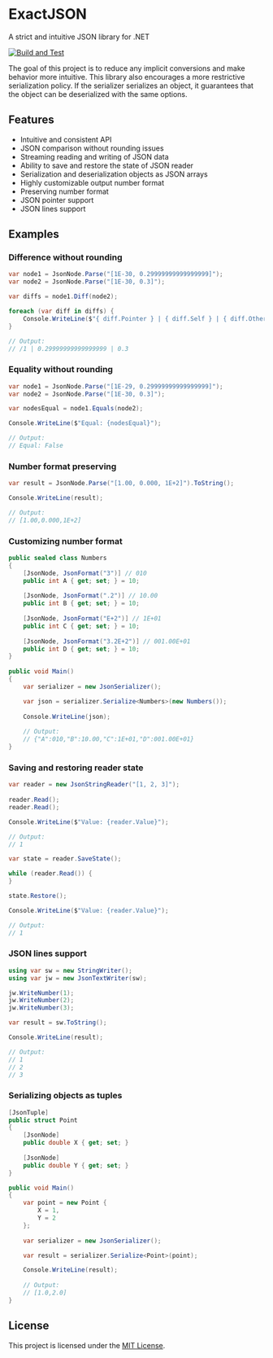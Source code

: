 # ExactJSON

A strict and intuitive JSON library for .NET

[![Build and Test](https://github.com/anton-abrm/exact-json/actions/workflows/build-and-tests.yml/badge.svg)](https://github.com/anton-abrm/exact-json/actions/workflows/build-and-tests.yml)

The goal of this project is to reduce any implicit conversions and make behavior more intuitive. 
This library also encourages a more restrictive serialization policy. 
If the serializer serializes an object, it guarantees that the object can be deserialized with the same options.

## Features

* Intuitive and consistent API
* JSON comparison without rounding issues
* Streaming reading and writing of JSON data
* Ability to save and restore the state of JSON reader
* Serialization and deserialization objects as JSON arrays
* Highly customizable output number format
* Preserving number format
* JSON pointer support
* JSON lines support

## Examples

### Difference without rounding
```c#
var node1 = JsonNode.Parse("[1E-30, 0.29999999999999999]");
var node2 = JsonNode.Parse("[1E-30, 0.3]");

var diffs = node1.Diff(node2);

foreach (var diff in diffs) {
    Console.WriteLine($"{ diff.Pointer } | { diff.Self } | { diff.Other }");
}

// Output:
// /1 | 0.29999999999999999 | 0.3
```
### Equality without rounding
```C#
var node1 = JsonNode.Parse("[1E-29, 0.29999999999999999]");
var node2 = JsonNode.Parse("[1E-30, 0.3]");

var nodesEqual = node1.Equals(node2);

Console.WriteLine($"Equal: {nodesEqual}");  

// Output: 
// Equal: False
```
### Number format preserving
```c#
var result = JsonNode.Parse("[1.00, 0.000, 1E+2]").ToString();

Console.WriteLine(result); 

// Output: 
// [1.00,0.000,1E+2]
```

### Customizing number format
```c#
public sealed class Numbers
{
    [JsonNode, JsonFormat("3")] // 010
    public int A { get; set; } = 10; 
    
    [JsonNode, JsonFormat(".2")] // 10.00
    public int B { get; set; } = 10; 
    
    [JsonNode, JsonFormat("E+2")] // 1E+01
    public int C { get; set; } = 10; 
    
    [JsonNode, JsonFormat("3.2E+2")] // 001.00E+01
    public int D { get; set; } = 10; 
}
        
public void Main()
{
    var serializer = new JsonSerializer();

    var json = serializer.Serialize<Numbers>(new Numbers());
    
    Console.WriteLine(json);
    
    // Output:
    // {"A":010,"B":10.00,"C":1E+01,"D":001.00E+01}
}
```

### Saving and restoring reader state
```c#
var reader = new JsonStringReader("[1, 2, 3]");
            
reader.Read();
reader.Read();

Console.WriteLine($"Value: {reader.Value}"); 

// Output: 
// 1

var state = reader.SaveState();

while (reader.Read()) {
}

state.Restore();

Console.WriteLine($"Value: {reader.Value}"); 

// Output: 
// 1

```

### JSON lines support
```c#
using var sw = new StringWriter();
using var jw = new JsonTextWriter(sw);

jw.WriteNumber(1);
jw.WriteNumber(2);
jw.WriteNumber(3);

var result = sw.ToString();

Console.WriteLine(result);

// Output:
// 1
// 2
// 3
```
### Serializing objects as tuples
```c#
[JsonTuple]
public struct Point
{
    [JsonNode]
    public double X { get; set; }
    
    [JsonNode]
    public double Y { get; set; }
}

public void Main()
{
    var point = new Point {
        X = 1,
        Y = 2
    };
    
    var serializer = new JsonSerializer();

    var result = serializer.Serialize<Point>(point);

    Console.WriteLine(result); 
    
    // Output: 
    // [1.0,2.0]
}
```

## License

This project is licensed under the [MIT License](LICENSE).
